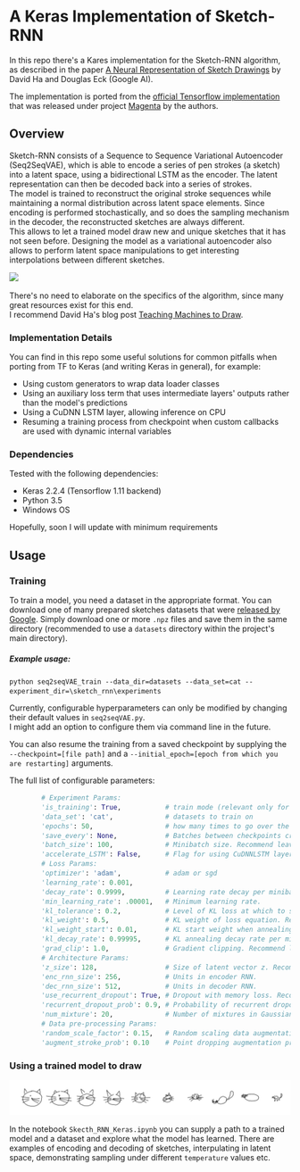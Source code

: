 # A Keras Implementation of Sketch-RNN
In this repo there's a Kares implementation for the Sketch-RNN algorithm, as described in the paper [A Neural Representation of Sketch Drawings](https://arxiv.org/pdf/1704.03477.pdf) by David Ha and Douglas Eck (Google AI).

The implementation is ported from the [official Tensorflow implementation](https://github.com/tensorflow/magenta/tree/master/magenta/models/sketch_rnn) that was released under project [Magenta](https://magenta.tensorflow.org/) by the authors.

## Overview
Sketch-RNN consists of a Sequence to Sequence Variational Autoencoder (Seq2SeqVAE), which is able to encode a series of pen strokes (a sketch) into a latent space, using a bidirectional LSTM as the encoder. The latent representation can then be decoded back into a series of strokes.  
The model is trained to reconstruct the original stroke sequences while maintaining a normal distribution across latent space elements. Since encoding is performed stochastically, and so does the sampling mechanism in the decoder, the reconstructed sketches are always different.  
This allows to let a trained model draw new and unique sketches that it has not seen before. Designing the model as a variational autoencoder also allows to perform latent space manipulations to get interesting interpolations between different sketches.

![](https://cdn.rawgit.com/tensorflow/magenta/master/magenta/models/sketch_rnn/assets/sketch_rnn_schematic.svg)

There's no need to elaborate on the specifics of the algorithm, since many great resources exist for this end.  
I recommend David Ha's blog post [Teaching Machines to Draw](https://ai.googleblog.com/2017/04/teaching-machines-to-draw.html).

### Implementation Details
You can find in this repo some useful solutions for common pitfalls when porting from TF to Keras (and writing Keras in general), for example:
  * Using custom generators to wrap data loader classes
  * Using an auxiliary loss term that uses intermediate layers' outputs rather than the model's predictions
  * Using a CuDNN LSTM layer, allowing inference on CPU
  * Resuming a training process from checkpoint when custom callbacks are used with dynamic internal variables


### Dependencies
Tested with the following dependencies:
  * Keras 2.2.4 (Tensorflow 1.11 backend)
  * Python 3.5
  * Windows OS

Hopefully, soon I will update with minimum requirements

## Usage

### Training
To train a model, you need a dataset in the appropriate format. You can download one of many prepared sketches datasets that were [released by Google](https://console.cloud.google.com/storage/browser/quickdraw_dataset/sketchrnn). Simply download one or more `.npz` files and save them in the same directory (recommended to use a `datasets` directory within the project's main directory).

##### Example usage:
`python seq2seqVAE_train --data_dir=datasets --data_set=cat --experiment_dir=\sketch_rnn\experiments`

Currently, configurable hyperparameters can only be modified by changing their default values in `seq2seqVAE.py`.  
I might add an option to configure them via command line in the future.

You can also resume the training from a saved checkpoint by supplying the `--checkpoint=[file path]` and a `--initial_epoch=[epoch from which you are restarting]` arguments.  

The full list of configurable parameters:
```python
        # Experiment Params:
        'is_training': True,           # train mode (relevant only for accelerated LSTM mode)
        'data_set': 'cat',             # datasets to train on
        'epochs': 50,                  # how many times to go over the full train set (on average, since batches are drawn randomly)
        'save_every': None,            # Batches between checkpoints creation and validation set evaluation. Once an epoch if None.
        'batch_size': 100,             # Minibatch size. Recommend leaving at 100.
        'accelerate_LSTM': False,      # Flag for using CuDNNLSTM layer, gpu + tf backend only
        # Loss Params:    
        'optimizer': 'adam',           # adam or sgd
        'learning_rate': 0.001,    
        'decay_rate': 0.9999,          # Learning rate decay per minibatch.
        'min_learning_rate': .00001,   # Minimum learning rate.
        'kl_tolerance': 0.2,           # Level of KL loss at which to stop optimizing for KL.
        'kl_weight': 0.5,              # KL weight of loss equation. Recommend 0.5 or 1.0.
        'kl_weight_start': 0.01,       # KL start weight when annealing.
        'kl_decay_rate': 0.99995,      # KL annealing decay rate per minibatch.
        'grad_clip': 1.0,              # Gradient clipping. Recommend leaving at 1.0.
        # Architecture Params:
        'z_size': 128,                 # Size of latent vector z. Recommended 32, 64 or 128.
        'enc_rnn_size': 256,           # Units in encoder RNN.
        'dec_rnn_size': 512,           # Units in decoder RNN.
        'use_recurrent_dropout': True, # Dropout with memory loss. Recommended
        'recurrent_dropout_prob': 0.9, # Probability of recurrent dropout keep.
        'num_mixture': 20,             # Number of mixtures in Gaussian mixture model.
        # Data pre-processing Params:
        'random_scale_factor': 0.15,   # Random scaling data augmentation proportion.
        'augment_stroke_prob': 0.10    # Point dropping augmentation proportion.
```

### Using a trained model to draw
![cat_interp](examples/cat_interp.svg)

In the notebook `Skecth_RNN_Keras.ipynb` you can supply a path to a trained model and a dataset and explore what the model has learned.
There are examples of encoding and decoding of sketches, interpulating in latent space, demonstrating sampling under different `temperature` values etc.

